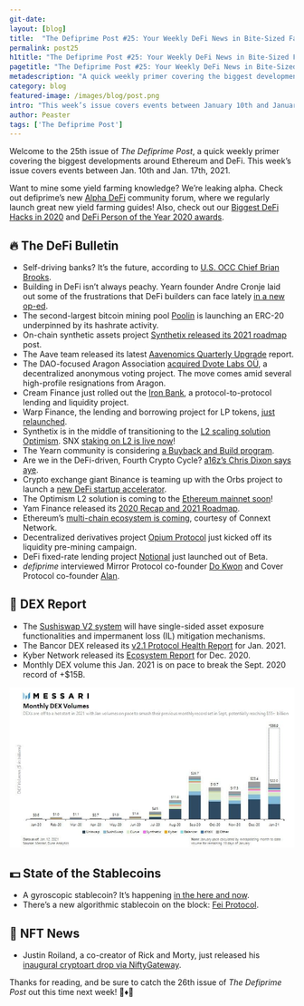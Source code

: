 ```yaml
---
git-date:
layout: [blog]
title:  "The Defiprime Post #25: Your Weekly DeFi News in Bite-Sized Fashion"
permalink: post25
h1title: "The Defiprime Post #25: Your Weekly DeFi News in Bite-Sized Fashion"
pagetitle: "The Defiprime Post #25: Your Weekly DeFi News in Bite-Sized Fashion"
metadescription: "A quick weekly primer covering the biggest developments around Ethereum and DeFi. This week’s issue covers events between January 10th and January 17th, 2021"
category: blog
featured-image: /images/blog/post.png
intro: "This week’s issue covers events between January 10th and January 17th, 2021"
author: Peaster
tags: ['The Defiprime Post']
---
```

Welcome to the 25th issue of _The Defiprime Post_, a quick weekly primer covering the biggest developments around Ethereum and DeFi. This week’s issue covers events between Jan. 10th and Jan. 17th, 2021.

Want to mine some yield farming knowledge? We’re leaking alpha. Check out defiprime’s new [Alpha DeFi](https://alpha.defiprime.com/c/yield-farming/6) community forum, where we regularly launch great new yield farming guides! Also, check out our [Biggest DeFi Hacks in 2020](https://defiprime.com/hacks2020) and [DeFi Person of the Year 2020 awards](https://defiprime.com/defi-person-2020).


## 🔥 The DeFi Bulletin

*   Self-driving banks? It’s the future, according to [U.S. OCC Chief Brian Brooks](https://decrypt.co/53881/defi-self-driving-banks-occ-brian-brooks). 
*   Building in DeFi isn’t always peachy. Yearn founder Andre Cronje laid out some of the frustrations that DeFi builders can face lately [in a new op-ed](https://andrecronje.medium.com/building-in-defi-sucks-part-2-75df9ee7871b). 
*   The second-largest bitcoin mining pool [Poolin](https://www.theblockcrypto.com/post/90847/poolin-bitcoin-hashrate-token-pow-defi) is launching an ERC-20 underpinned by its hashrate activity. 
*   On-chain synthetic assets project [Synthetix released its 2021 roadmap](https://blog.synthetix.io/synthetix-2021/) post. 
*   The Aave team released its latest [Aavenomics Quarterly Upgrade](https://medium.com/aave/aavenomics-quarterly-upgrade-1b57ab8ae20b) report. 
*   The DAO-focused Aragon Association [acquired Dvote Labs OÜ](https://aragon.org/blog/vocdoni-acq), a decentralized anonymous voting project. The move comes amid several high-profile resignations from Aragon. 
*   Cream Finance just rolled out the [Iron Bank](https://medium.com/@CreamdotFinance/introducing-the-iron-bank-bab9417c9a), a protocol-to-protocol lending and liquidity project. 
*   Warp Finance, the lending and borrowing project for LP tokens, [just relaunched](https://warpfinance.medium.com/warp-finance-relaunches-with-additional-security-measures-aecf0f59cc04). 
*   Synthetix is in the middle of transitioning to the [L2 scaling solution Optimism](https://blog.synthetix.io/the-optimistic-ethereum-transition/). SNX [staking on L2 is live now](https://blog.synthetix.io/l2-mainnet-launch/)!
*   The Yearn community is considering [a Buyback and Build program](https://gov.yearn.finance/t/yip-56-buyback-and-build/8929). 
*   Are we in the DeFi-driven, Fourth Crypto Cycle? [a16z’s Chris Dixon says aye](https://open.spotify.com/episode/6ChwbzRizGmTkepbPFIKdy). 
*   Crypto exchange giant Binance is teaming up with the Orbs project to launch a [new DeFi startup accelerator](https://cointelegraph.com/news/binance-and-orbs-sponsor-new-accelerator-for-defi-startups). 
*   The Optimism L2 solution is coming to the [Ethereum mainnet soon](https://medium.com/ethereum-optimism/mainnet-soft-launch-7cacc0143cd5)!
*   Yam Finance released its [2020 Recap and 2021 Roadmap](https://yamfinance.medium.com/yam-2020-recap-2021-roadmap-65cb5cad76d4). 
*   Ethereum’s [multi-chain ecosystem is coming](https://medium.com/connext/vector-0-1-0-mainnet-release-9496ae52c422), courtesy of Connext Network. 
*   Decentralized derivatives project [Opium Protocol](https://medium.com/opium-network/opium-starts-liquidity-pre-mining-insurance-1-0-795503bda945) just kicked off its liquidity pre-mining campaign. 
*   DeFi fixed-rate lending project [Notional](https://medium.com/notional-finance/notional-launches-out-of-beta-beeec5d69fe0) just launched out of Beta. 
*   _defiprime_ interviewed Mirror Protocol co-founder [Do Kwon](https://defiprime.com/mirror-protocol) and Cover Protocol co-founder [Alan](https://defiprime.com/cover-protocol). 


## 💱 DEX Report

*   The [Sushiswap V2 system](https://andrecronje.medium.com/sushiswap-v2-single-sided-exposure-and-impermanent-loss-mitigation-24dbe434edbb) will have single-sided asset exposure functionalities and impermanent loss (IL) mitigation mechanisms. 
*   The Bancor DEX released its [v2.1 Protocol Health Report](https://blog.bancor.network/bancor-v2-1-protocol-health-report-january-2020-83338c904de0?gi=bbd37f65b392) for Jan. 2021. 
*   Kyber Network released its [Ecosystem Report](https://blog.kyber.network/kyber-ecosystem-report-december-2020-6368a3fcb61e) for Dec. 2020. 
*   Monthly DEX volume this Jan. 2021 is on pace to break the Sept. 2020 record of +$15B. 

![](/images/blog/post25.jpg)


## 💵 State of the Stablecoins

*   A gyroscopic stablecoin? It’s happening [in the here and now](https://medium.com/coinmonks/gyroscope-explained-from-tradfi-currency-pegs-to-non-custodial-stablecoins-41bd32604fb5). 
*   There’s a new algorithmic stablecoin on the block: [Fei Protocol](https://medium.com/fei-protocol/introducing-fei-protocol-2db79bd7a82b?s=09). 


## 💎 NFT News

*   Justin Roiland, a co-creator of Rick and Morty, just released his [inaugural cryptoart drop via NiftyGateway](https://twitter.com/JustinRoiland). 


Thanks for reading, and be sure to catch the 26th issue of _The Defiprime Post_ out this time next week! 👋♦️👋